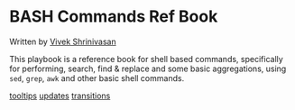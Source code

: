 BASH Commands Ref Book
======================

Written by [Vivek Shrinivasan](https://twitter.com/kaizer1v)

This playbook is a reference book for shell based commands, specifically for performing, search, find & replace and some basic aggregations, using `sed`, `grep`, `awk` and other basic shell commands.


[tooltips](/docs/tooltips.md)
[updates](/docs/updates.md)
[transitions](/docs/transitions.md)